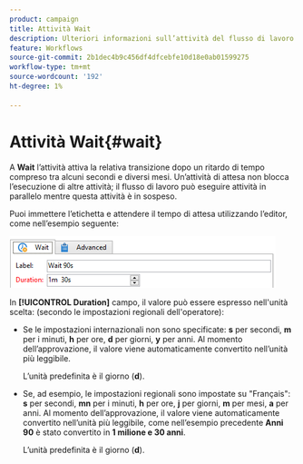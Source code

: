 ```yaml
---
product: campaign
title: Attività Wait
description: Ulteriori informazioni sull’attività del flusso di lavoro Wait
feature: Workflows
source-git-commit: 2b1dec4b9c456df4dfcebfe10d18e0ab01599275
workflow-type: tm+mt
source-wordcount: '192'
ht-degree: 1%

---
```


# Attività Wait{#wait}



A **Wait** l’attività attiva la relativa transizione dopo un ritardo di tempo compreso tra alcuni secondi e diversi mesi. Un’attività di attesa non blocca l’esecuzione di altre attività; il flusso di lavoro può eseguire attività in parallelo mentre questa attività è in sospeso.

Puoi immettere l’etichetta e attendere il tempo di attesa utilizzando l’editor, come nell’esempio seguente:

![](assets/edit_wait.png)

In **[!UICONTROL Duration]** campo, il valore può essere espresso nell&#39;unità scelta: (secondo le impostazioni regionali dell&#39;operatore):

* Se le impostazioni internazionali non sono specificate: **s** per secondi, **m** per i minuti, **h** per ore, **d** per giorni, **y** per anni. Al momento dell’approvazione, il valore viene automaticamente convertito nell’unità più leggibile.

   L’unità predefinita è il giorno (**d**).

* Se, ad esempio, le impostazioni regionali sono impostate su &quot;Français&quot;: **s** per secondi, **mn** per i minuti, **h** per ore, **j** per giorni, **m** per mesi, **a** per anni. Al momento dell’approvazione, il valore viene automaticamente convertito nell’unità più leggibile, come nell’esempio precedente **Anni 90** è stato convertito in **1 milione e 30 anni**.

   L’unità predefinita è il giorno (**d**).
